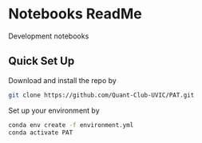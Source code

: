 # Notebooks ReadMe
Development notebooks 

## Quick Set Up  
Download and install the repo by 
```bash
git clone https://github.com/Quant-Club-UVIC/PAT.git
```
Set up your environment by 
```bash
conda env create -f environment.yml
conda activate PAT
```
